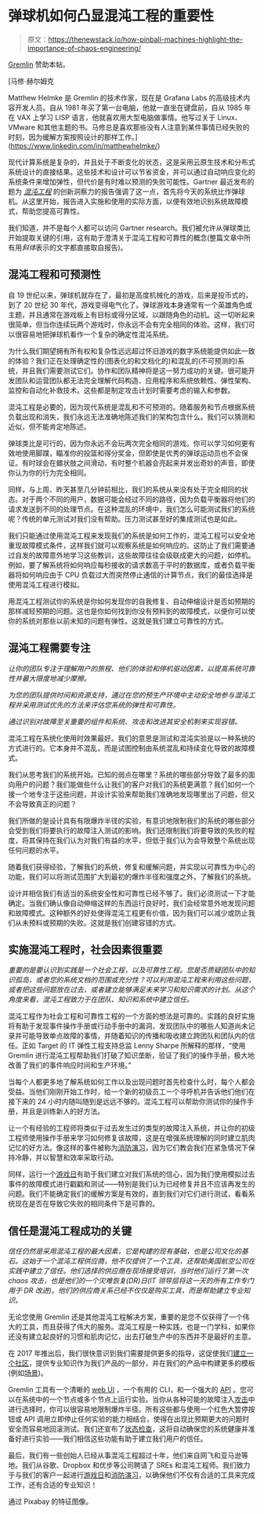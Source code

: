 # 弹球机如何凸显混沌工程的重要性

> 原文：<https://thenewstack.io/how-pinball-machines-highlight-the-importance-of-chaos-engineering/>

[Gremlin](https://www.gremlin.com/) 赞助本帖。

 [马修·赫尔姆克

Matthew Helmke 是 Gremlin 的技术作家，现在是 Grafana Labs 的高级技术内容开发人员。自从 1981 年买了第一台电脑，他就一直坐在键盘前，自从 1985 年在 VAX 上学习 LISP 语言，他就喜欢用大型电脑做事情。他写过关于 Linux、VMware 和其他主题的书。马修总是喜欢那些没有人注意到某件事情已经失败的时刻，因为缓解方案按照设计的那样工作。](https://www.linkedin.com/in/matthewhelmke/) 

现代计算系统是复杂的，并且处于不断变化的状态，这是采用云原生技术和分布式系统设计的直接结果。这些技术和设计可以节省资金，并可以通过自动响应变化的系统条件来增加弹性，但代价是有时难以预测的失败可能性。Gartner 最近发布的题为 [*混沌工程*](https://www.gartner.com/document/3981050) 的创新洞察力的报告强调了这一点，首先将今天的系统比作弹球机。从这里开始，报告进入实施和使用的实际方面，以便有效地识别系统故障模式，帮助您提高可靠性。

我们知道，并不是每个人都可以访问 Gartner research。我们被允许从弹球类比开始提取关键的引用，这有助于澄清关于混沌工程和可靠性的概念(整篇文章中所有用*斜体*表示的文字都直接取自报告)。

## 混沌工程和可预测性

自 19 世纪以来，弹球机就存在了，最初是高度机械化的游戏，后来是投币式的，到了 20 世纪 30 年代，游戏变得电气化了。弹球游戏本身通常有一个英雄角色或主题，并且通常在游戏板上有目标或得分区域，以跟随角色的动机。这一切听起来很简单，但当你连续玩两个游戏时，你永远不会有完全相同的体验。这样，我们可以很容易地把弹球机看作一个复杂的确定性混沌系统。

为什么我们期望拥有所有权和复杂性远远超过怀旧游戏的数字系统能提供如此一致的体验？我们正在处理确定性的(图表化的和文档化的)和混乱的(不可预测的)系统，并且我们需要测试它们。协作和团队精神将是这一努力成功的关键。很可能开发团队和运营团队都无法完全理解代码构造、应用程序和系统依赖性、弹性架构、监控和自动化补救技术。这些都是制定攻击计划时需要考虑的输入和参数。

混沌工程是必要的，因为现代系统是混乱和不可预测的。随着服务和节点根据系统负载出现和消失，我们永远无法准确地陈述我们的架构包含什么。我们可以猜测和近似，但不能肯定地陈述。

弹球类比是可行的，因为你永远不会玩两次完全相同的游戏。你可以学习如何更有效地使用脚蹼，瞄准你的投篮和得分奖金，但即使是优秀的弹球运动员也不会保证。有时球会在鳍状肢之间滑动，有时整个机器会亮起来并发出奇妙的声音，即使你认为你的行为完全相同。

同样，与上周、昨天甚至几分钟前相比，我们的系统从来没有处于完全相同的状态。对于两个不同的用户，数据可能会经过不同的路径，因为负载平衡器将他们的请求发送到不同的处理节点。在这种混乱的环境中，我们怎么可能测试我们的系统呢？传统的单元测试对我们没有帮助。压力测试甚至好的集成测试也是如此。

我们只能通过使用混沌工程来发现我们的系统是如何工作的，混沌工程可以安全地重现故障模式条件，这样我们就可以观察系统是如何响应的。这防止了我们需要通过自发的故障意外地学习这些教训，这些故障往往会级联成更大的问题，如停机。例如，要了解系统将如何响应每秒接收的请求数高于平时的数据库，或者负载平衡器将如何响应由于 CPU 负载过大而突然停止通信的计算节点，我们的最佳选择是使用混沌工程进行模拟。

用混沌工程测试你的系统是你如何发现你的自我修复、自动伸缩设计是否如预期的那样减轻预期的问题。这也是你如何找到你没有预料到的故障模式，以便你可以使你的系统对那些以前未知的问题有弹性。这就是我们建立可靠性的方式。

## 混沌工程需要专注

*让你的团队专注于理解用户的旅程、他们的体验和停机驱动因素，以提高系统可靠性并最大限度地减少摩擦。*

*为您的团队提供时间和资源支持，通过在您的预生产环境中主动安全地参与混沌工程并采用测试优先的方法来评估您系统的弹性和可靠性。*

*通过识别对故障至关重要的组件和系统、攻击和改进其安全机制来实现容错。*

混沌工程在系统化使用时效果最好。我们的意思是测试和混沌实验是以一种系统的方式进行的。它本身并不混乱，而是试图控制由系统混乱和持续变化导致的故障模式。

我们从思考我们的系统开始。已知的弱点在哪里？系统的哪些部分导致了最多的面向用户的问题？我们能做些什么让我们的客户对我们的系统更满意？我们如何一个接一个地专注于这些问题，并设计实验来帮助我们准确地发现哪里出了问题，但又不会导致真正的问题？

我们所做的是设计具有有限爆炸半径的实验，有意识地限制我们的系统的哪些部分会受到我们将要执行的故障注入测试的影响。我们还限制我们将要导致的失败的程度，将其保持在我们认为对我们有益的水平，但低于我们认为会导致整个系统出现任何问题的水平。

随着我们获得经验，了解我们的系统，修复和缓解问题，并实现以可靠性为中心的功能，我们可以将测试范围扩大到最初的爆炸半径和强度之外，了解我们的系统。

设计并相信我们有适当的系统安全性和可靠性已经不够了。我们必须测试一下才能确定。当我们确认像自动伸缩这样的东西运行良好时，我们会经常意外地发现问题和故障模式。这种额外的好处使得混沌工程更有价值，因为我们可以减少或防止我们从未预料或预期的失败。这就是我们创建容错的方式。

## 实施混沌工程时，社会因素很重要

*重要的是要认识到实践是一个社会工程，以及可靠性工程。您是否质疑团队中的知识孤岛，或者您的系统文档的范围或充分性？可以利用混沌工程来利用这些问题，或者把这些问题放在过去，或者建立能够满足未来学习和知识需求的计划。从这个角度来看，混沌工程致力于在团队、知识和系统中建立信任。*

混沌工程作为社会工程和可靠性工程的一个方面的想法是可靠的。实践的良好实施将有助于发现事件操作手册或行动手册中的漏洞，发现团队中的哪些人知道尚未记录并可能导致单点故障的事情，并随着知识的传播和吸收建立跨团队和团队内的信任。正如 Target 的 IT 弹性工程支持总监 Lenny Sharpe 所解释的那样，“使用 Gremlin 进行混沌工程帮助我们打破了知识垄断，验证了我们的操作手册，极大地改善了我们的事件响应时间和生产环境。”

当每个人都更多地了解系统如何工作以及出现问题时首先检查什么时，每个人都会受益。当他们刚刚开始工作时，给一个新的初级员工一个寻呼机并告诉他们他们在接下来的 24 小时内随叫随到是远远不够的。混沌工程可以帮助你测试你的操作手册，并且是训练新人的好方法。

让一个有经验的工程师将类似于过去发生过的类型的故障注入系统，并让你的初级工程师使用操作手册来学习如何修复该故障，这是在增强系统理解的同时建立肌肉记忆的好方法。像这样的事件被称为[消防演习](https://www.gremlin.com/blog/ensuring-runbooks-are-up-to-date/#use-firedrills)，因为它们教会我们在紧急情况下保持冷静，并以智慧和效率采取行动。

同样，运行一个[游戏日](https://www.gremlin.com/community/tutorials/introduction-to-gamedays/)有助于我们建立对我们系统的信心，因为我们使用模拟过去事件的故障模式进行戳戳和测试——特别是我们认为已经修复并且不应该再发生的问题。我们不能确定我们的缓解方案是有效的，直到我们对它们进行测试，看看系统现在是否在导致它失败的相同条件下是可靠的。

## 信任是混沌工程成功的关键

*信任仍然是采用混沌工程的最大因素，它是构建的现有基础，也是公司文化的基石。这始于一个混沌工程供应商，他不仅提供了一个工具，还帮助美国航空公司在实践中建立了信任。他们选择的供应商在现场接受培训，当时他们运行了第一次 chaos 攻击，也是他们的一个灾难恢复(DR)日(IT 领导层将这一天的所有工作专门用于 DR 改进)。他们的供应商关系已经不仅仅是购买工具，而是帮助建立专业知识。*

无论您使用 Gremlin 还是其他混沌工程解决方案，重要的是您不仅获得了一个伟大的工具，而且获得了伟大的服务。混沌工程是一种实践，也是一门学科，如果你还没有建立起良好的习惯和肌肉记忆，出去打破生产中的东西并不是最好的主意。

在 2017 年推出后，我们很快意识到我们需要提供更多的指导，这促使我们[建立一个社区](https://www.gremlin.com/community/)，提供专业知识作为我们产品的一部分，并在我们的产品中构建更多的模板(例如[场景](https://www.gremlin.com/blog/introducing-scenarios/))。

Gremlin 工具有一个清晰的 [web UI](https://www.gremlin.com/product/) ，一个有用的 CLI，和一个强大的 [API](https://www.gremlin.com/community/tutorials/getting-started-with-gremlins-api/) 。您可以在系统中的一个节点或多个节点上运行实验。当你从各种可能的故障注入[攻击](https://www.gremlin.com/docs/infrastructure-layer/attacks/)中进行选择时，你可以很容易地限制爆炸半径。所有这些都与使用一个红色大暂停按钮或 API 调用立即停止任何实验的能力相结合，使得在出现比预期更大的问题时安全而容易地回滚测试。我们还宣布了[状态检查](https://www.gremlin.com/blog/announcing-status-checks-to-ensure-safe-chaos-engineering-scenarios/)，这将自动确保您的系统健康并准备好进行实验——我们相信这些功能有助于建立我们用户的信任。

最后，我们有一些创始人已经从事混沌工程超过十年，他们来自网飞和亚马逊等地。我们从谷歌、Dropbox 和优步等公司聘请了 SREs 和混沌工程师。我们致力于与我们的客户一起进行[游戏日](https://www.gremlin.com/community/tutorials/how-to-run-a-gameday/)和[消防演习](https://www.gremlin.com/blog/prepare-your-team-to-handle-incidents-remotely/)，以确保他们不仅有合适的工具来完成工作，还有合适的专业知识！

通过 Pixabay 的特征图像。

<svg xmlns:xlink="http://www.w3.org/1999/xlink" viewBox="0 0 68 31" version="1.1"><title>Group</title> <desc>Created with Sketch.</desc></svg>